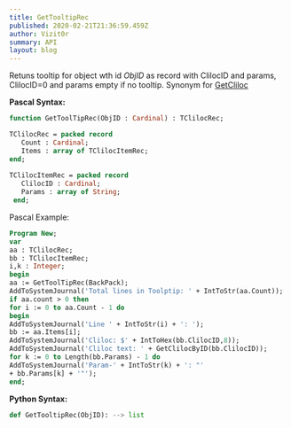 ```yaml
---
title: GetTooltipRec
published: 2020-02-21T21:36:59.459Z
author: Vizit0r
summary: API
layout: blog
---
```


 

Retuns tooltip for object wth id *ObjID* as record with ClilocID and params, ClilocID=0 and params empty if no tooltip.
Synonym for [GetCliloc](../GetCliloc)


**Pascal Syntax:**

```pascal
function GetToolTipRec(ObjID : Cardinal) : TClilocRec;

TClilocRec = packed record
   Count : Cardinal;
   Items : array of TClilocItemRec;
end;
 
TClilocItemRec = packed record
   ClilocID : Cardinal;
   Params : array of String;
 end;
```
Pascal Example:
```pascal
Program New;
var
aa : TClilocRec;
bb : TClilocItemRec;
i,k : Integer;
begin
aa := GetToolTipRec(BackPack);
AddToSystemJournal('Total lines in Toolptip: ' + IntToStr(aa.Count));
if aa.count > 0 then
for i := 0 to aa.Count - 1 do
begin
AddToSystemJournal('Line ' + IntToStr(i) + ': ');
bb := aa.Items[i]; 
AddToSystemJournal('Cliloc: $' + IntToHex(bb.ClilocID,8));
AddToSystemJournal('Cliloc text: ' + GetClilocByID(bb.ClilocID));
for k := 0 to Length(bb.Params) - 1 do
AddToSystemJournal('Param-' + IntToStr(k) + ': "'
+ bb.Params[k] + '"');
end;
```

**Python Syntax:**
```python
def GetTooltipRec(ObjID): --> list
```
